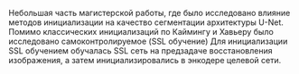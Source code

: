 Небольшая часть магистерской работы, где было исследовано влияние методов инициализации на качество сегментации архитектуры U-Net. 
Помимо классических инициализаций по Каймингу и Хавьеру было исследовано самоконтролируемое (SSL обучение) 
Для инициализации SSL обучением обучалась SSL сеть на предзадаче восстановления изображения, а затем инициализировались в энкодере целевой сети.
